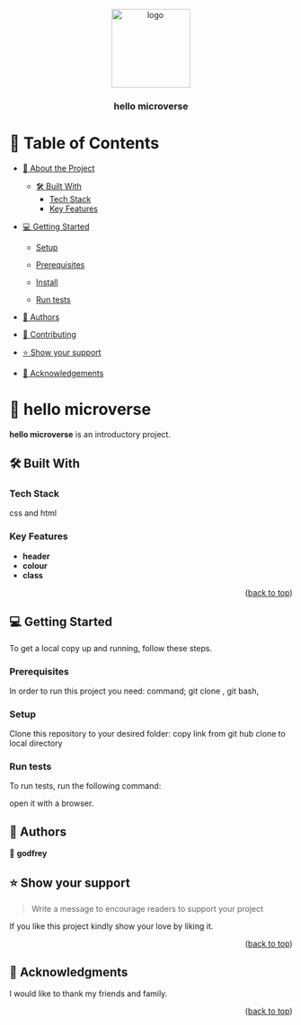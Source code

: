 <a name="readme-top"></a>



<div align="center">

  <img src="murple_logo.png" alt="logo" width="140"  height="auto" />
  <br/>

  <h3><b>hello microverse</b></h3>

</div>

<!-- TABLE OF CONTENTS -->

# 📗 Table of Contents

- [📖 About the Project](#about-project)
  - [🛠 Built With](#built-with)
    - [Tech Stack](#tech-stack)
    - [Key Features](#key-features)

- [💻 Getting Started](#getting-started)
  - [Setup](#setup)
  - [Prerequisites](#prerequisites)
  - [Install](#install)
  
  - [Run tests](#run-tests)
  
- [👥 Authors](#authors)

- [🤝 Contributing](#contributing)
- [⭐️ Show your support](#support)
- [🙏 Acknowledgements](#acknowledgements)



<!-- PROJECT DESCRIPTION -->

# 📖 hello microverse <a name="about-project"></a>



**hello microverse** is an introductory project.

## 🛠 Built With <a name="built-with"></a>

### Tech Stack <a name="tech-stack"></a>
css and html




<!-- Features -->

### Key Features <a name="key-features"></a>


- **header**
- **colour**
- **class**

<p align="right">(<a href="#readme-top">back to top</a>)</p>



<!-- GETTING STARTED -->

## 💻 Getting Started <a name="getting-started"></a>


To get a local copy up and running, follow these steps.

### Prerequisites

In order to run this project you need:
command;
git clone ,
git bash,



### Setup

Clone this repository to your desired folder:
copy link from git hub 
clone to local directory




### Run tests

To run tests, run the following command:

open it with a browser.



<!-- AUTHORS -->

## 👥 Authors <a name="authors"></a>


👤 **godfrey**




<!-- SUPPORT -->

## ⭐️ Show your support <a name="support"></a>

> Write a message to encourage readers to support your project

If you like this project kindly show your love by liking it.

<p align="right">(<a href="#readme-top">back to top</a>)</p>

<!-- ACKNOWLEDGEMENTS -->

## 🙏 Acknowledgments <a name="acknowledgements"></a>



I would like to thank my friends and family.

<p align="right">(<a href="#readme-top">back to top</a>)</p>

